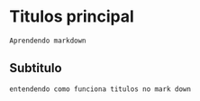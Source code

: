 # Titulos principal
    Aprendendo markdown
## Subtitulo 
    entendendo como funciona titulos no mark down